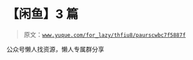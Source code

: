 # 【闲鱼】3 篇

> 原文：[`www.yuque.com/for_lazy/thfiu8/paurscwbc7f5887f`](https://www.yuque.com/for_lazy/thfiu8/paurscwbc7f5887f)



公众号懒人找资源，懒人专属群分享